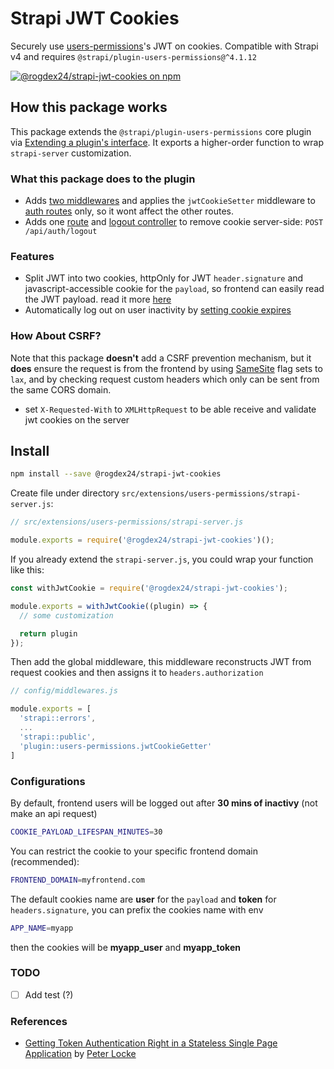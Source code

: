 # Strapi JWT Cookies

Securely use [users-permissions](https://github.com/strapi/strapi/tree/master/packages/plugins/users-permissions/)'s JWT on cookies. Compatible with Strapi v4 and requires `@strapi/plugin-users-permissions@^4.1.12`

[![@rogdex24/strapi-jwt-cookies on npm](https://flat.badgen.net/npm/v/@rogdex24/strapi-jwt-cookies?icon=npm)](https://www.npmjs.com/package/@rogdex24/strapi-jwt-cookies)

## How this package works

This package extends the `@strapi/plugin-users-permissions` core plugin via [Extending a plugin's interface](https://docs.strapi.io/developer-docs/latest/development/plugins-extension.html#extending-a-plugin-s-interface). It exports a higher-order function to wrap `strapi-server` customization.

### What this package does to the plugin

- Adds [two middlewares](https://github.com/bwyx/strapi-jwt-cookies/blob/80414f5bcd44217f2d6af6b78c22a8c4bce87067/index.js#L37) and applies the `jwtCookieSetter` middleware to [auth routes](https://github.com/bwyx/strapi-jwt-cookies/blob/80414f5bcd44217f2d6af6b78c22a8c4bce87067/index.js#L13) only, so it wont affect the other routes.
- Adds one [route](https://github.com/bwyx/strapi-jwt-cookies/blob/80414f5bcd44217f2d6af6b78c22a8c4bce87067/index.js#L49) and [logout controller](https://github.com/bwyx/strapi-jwt-cookies/blob/80414f5bcd44217f2d6af6b78c22a8c4bce87067/index.js#L43) to remove cookie server-side: `POST /api/auth/logout`

### Features

- Split JWT into two cookies, httpOnly for JWT `header.signature` and javascript-accessible cookie for the `payload`, so frontend can easily read the JWT payload. read it more [here](https://medium.com/lightrail/getting-token-authentication-right-in-a-stateless-single-page-application-57d0c6474e3)
- Automatically log out on user inactivity by [setting cookie expires](#configurations)

### How About CSRF?

Note that this package **doesn't** add a CSRF prevention mechanism, but it **does** ensure the request is from the frontend by using [SameSite](https://developer.mozilla.org/en-US/docs/Web/HTTP/Headers/Set-Cookie/SameSite) flag sets to `lax`,
and by checking request custom headers which only can be sent from the same CORS domain.

- set `X-Requested-With` to `XMLHttpRequest` to be able receive and validate jwt cookies on the server

## Install

```bash
npm install --save @rogdex24/strapi-jwt-cookies
```

Create file under directory `src/extensions/users-permissions/strapi-server.js`:

```js
// src/extensions/users-permissions/strapi-server.js

module.exports = require('@rogdex24/strapi-jwt-cookies')(); 

```

If you already extend the `strapi-server.js`, you could wrap your function like this:

```js
const withJwtCookie = require('@rogdex24/strapi-jwt-cookies');

module.exports = withJwtCookie((plugin) => {
  // some customization

  return plugin
});

```

Then add the global middleware, this middleware reconstructs JWT from request cookies and then assigns it to `headers.authorization`

```js
// config/middlewares.js

module.exports = [
  'strapi::errors',
  ...
  'strapi::public',
  'plugin::users-permissions.jwtCookieGetter'
]
```

### Configurations

By default, frontend users will be logged out after **30 mins of inactivy** (not make an api request)

```bash
COOKIE_PAYLOAD_LIFESPAN_MINUTES=30
```

You can restrict the cookie to your specific frontend domain (recommended):

```bash
FRONTEND_DOMAIN=myfrontend.com
```

The default cookies name are **user** for the `payload` and **token** for `headers.signature`, you can prefix the cookies name with env

```bash
APP_NAME=myapp
```

then the cookies will be **myapp_user** and **myapp_token**

### TODO
- [ ] Add test (?)

### References

- [Getting Token Authentication Right in a Stateless Single Page Application](https://medium.com/lightrail/getting-token-authentication-right-in-a-stateless-single-page-application-57d0c6474e3) by [Peter Locke](https://medium.com/@pdlocke)
